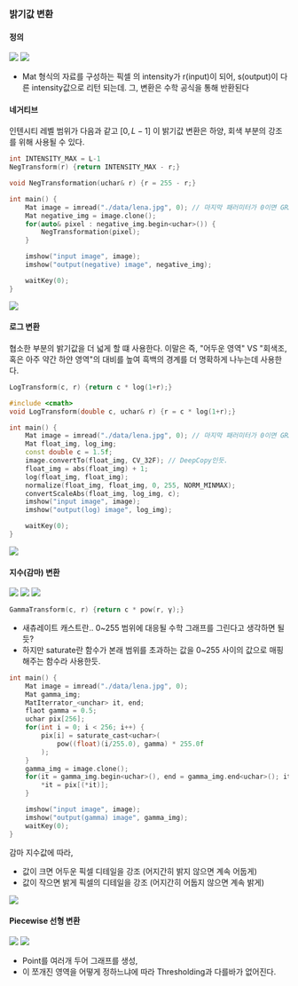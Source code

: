 ### 밝기값 변환
#### 정의
![](image/2025-04-12-15-34-28.png)
![](image/2025-04-12-16-39-08.png)
* Mat 형식의 자료를 구성하는 픽셀 의 intensity가 r(input)이 되어,
s(output)이 다른 intensity값으로 리턴 되는데.
그, 변환은 수학 공식을 통해 반환된다

#### 네거티브
인텐시티 레벨 범위가 다음과 같고 $[0, L-1]$
이 밝기값 변환은 하양, 회색 부분의 강조를 위해 사용될 수 있다.
```cpp
int INTENSITY_MAX = L-1
NegTransform(r) {return INTENSITY_MAX - r;}
```

```cpp
void NegTransformation(uchar& r) {r = 255 - r;}

int main() {
    Mat image = imread("./data/lena.jpg", 0); // 마지막 패러미터가 0이면 GRAYSCALE로 읽기.
    Mat negative_img = image.clone();
    for(auto& pixel : negative_img.begin<uchar>()) {
        NegTransformation(pixel);
    }

    imshow("input image", image);
    imshow("output(negative) image", negative_img);

    waitKey(0);
}
```

![](image/2025-04-13-02-22-44.png)

#### 로그 변환

협소한 부분의 밝기값을 더 넓게 할 떄 사용한다.
이말은 즉, "어두운 영역" VS "회색조, 혹은 아주 약간 하얀 영역"의 대비를 높여
흑백의 경계를 더 명확하게 나누는데 사용한다.
```cpp
LogTransform(c, r) {return c * log(1+r);}
```

```cpp
#include <cmath>
void LogTransform(double c, uchar& r) {r = c * log(1+r);}

int main() {
    Mat image = imread("./data/lena.jpg", 0); // 마지막 패러미터가 0이면 GRAYSCALE로 읽기.
    Mat float_img, log_img;
    const double c = 1.5f;
    image.convertTo(float_img, CV_32F); // DeepCopy인듯.
    float_img = abs(float_img) + 1;
    log(float_img, float_img);
    normalize(float_img, float_img, 0, 255, NORM_MINMAX);
    convertScaleAbs(float_img, log_img, c);
    imshow("input image", image);
    imshow("output(log) image", log_img);

    waitKey(0);
}
```

![](image/2025-04-13-02-23-29.png)

#### 지수(감마) 변환
![](image/2025-04-12-16-47-17.png)
![](image/2025-04-12-16-51-50.png)
![](image/2025-04-12-17-13-49.png)

```cpp
GammaTransform(c, r) {return c * pow(r, γ);}
```

* 새츄레이트 캐스트란.. 0~255 범위에 대응될 수학 그래프를 그린다고 생각하면 될 듯?
* 하지만 saturate란 함수가 본래 범위를 초과하는 값을 0~255 사이의 값으로 매핑해주는 함수라 사용한듯.

```cpp
int main() {
    Mat image = imread("./data/lena.jpg", 0);
    Mat gamma_img;
    MatIterrator_<unchar> it, end;
    flaot gamma = 0.5;
    uchar pix[256];
    for(int i = 0; i < 256; i++) {
        pix[i] = saturate_cast<uchar>(
            pow((float)(i/255.0), gamma) * 255.0f
        );
    }
    gamma_img = image.clone();
    for(it = gamma_img.begin<uchar>(), end = gamma_img.end<uchar>(); it != end; it++) {
        *it = pix[(*it)];
    }

    imshow("input image", image);
    imshow("output(gamma) image", gamma_img);
    waitKey(0);
}
```

감마 지수값에 따라,
* 값이 크면 어두운 픽셀 디테일을 강조 (어지간히 밝지 않으면 계속 어둡게)
* 값이 작으면 밝게 픽셀의 디테일을 강조 (어지간히 어둡지 않으면 계속 밝게)

![](image/2025-04-13-02-23-55.png)

#### Piecewise 선형 변환
![](image/2025-04-12-16-52-33.png)
![](image/2025-04-12-16-55-08.png)
* Point를 여러개 두어 그래프를 생성,
* 이 쪼개진 영역을 어떻게 정하느냐에 따라 Thresholding과 다를바가 없어진다.
